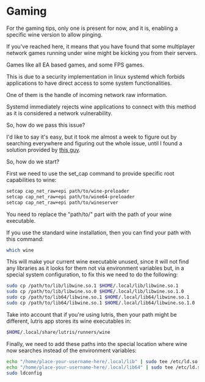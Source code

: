 # Gaming

For the gaming tips, only one is present for now, and it is, enabling a specific wine version to allow pinging.

If you've reached here, it means that you have found that some multiplayer network games running under wine might be kicking you from their servers.

Games like all EA based games, and some FPS games.

This is due to a security implementation in linux systemd which forbids applications to have direct access to some system functionalities.

One of them is the handle of incoming network raw information.

Systemd immediately rejects wine applications to connect with this method as it is considered a network vulnerability.

So, how do we pass this issue?

I'd like to say it's easy, but it took me almost a week to figure out by searching everywhere and figuring out the whole issue, until I found a solution provided by [this guy](https://www.reddit.com/r/linux_gaming/comments/gc5qss/wine_and_ping_support_on_ubuntu_a_guide/).

So, how do we start?

First we need to use the set_cap command to provide specific root capabilities to wine:

```bash
setcap cap_net_raw+epi path/to/wine-preloader
setcap cap_net_raw+epi path/to/wine64-preloader
setcap cap_net_raw+epi path/to/wineserver
```

You need to replace the "path/to/" part with the path of your wine executable.

If you use the standard wine installation, then you can find your path with this command:

```bash
which wine
```

This will make your current wine executable unused, since it will not find any libraries as it looks for them not via environment variables but, in a special system configuration, to fix this we need to do the following:

```bash
sudo cp /path/to/lib/libwine.so.1 $HOME/.local/lib/libwine.so.1
sudo cp /path/to/lib/libwine.so.0 $HOME/.local/lib/libwine.so.1.0
sudo cp /path/to/lib64/libwine.so.1 $HOME/.local/lib64/libwine.so.1
sudo cp /path/to/lib64/libwine.so.1 $HOME/.local/lib64/libwine.so.1.0
```

Take into account that if you're using lutris, then your path might be different, lutris app stores its wine executables in:

```bash
$HOME/.local/share/lutris/runners/wine
```

Finally, we need to add these paths into the special location where wine now searches instead of the environment variables:

```bash
echo "/home/place-your-username-here/.local/lib" | sudo tee /etc/ld.so.conf.d/wine32.conf
echo "/home/place-your-username-here/.local/lib64" | sudo tee /etc/ld.so.conf.d/wine64.conf
sudo ldconfig
```
